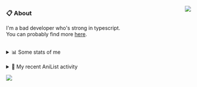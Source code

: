 <a href="https://discord.com/users/338718840873811979"><img align="right" src="https://lanyard-profile-readme.vercel.app/api/338718840873811979?bg=00000000" /></a>

### 📋 About

I'm a bad developer who's strong in typescript. \
You can probably find more [here](https://pxseu.com/about).
<!--
### 🦊Fox

![](https://pxseu.loves.moe/2ELJv3at3.gif)

### 📱 Contact

[🌐 website](https://www.pxseu.com) \
[📧 email](mailto:contact.pxseu@gmail.com)
-->

<br />

<details>
  <summary>📊 Some stats of me</summary>
  
![My github stats!](https://github-readme-stats.vercel.app/api?username=pxseu&show_icons=true&custom_title=My%20Github%20Stats:&line_height=33&include_all_commits=true&bg_color=00000000&title_color=00CCAA&text_color=dddddd&hide_border=true&hide_title=true) \
![My top langauges](https://github-readme-stats.vercel.app/api/top-langs?username=pxseu&show_icons=true&layout=compact&card_width=645&bg_color=00000000&title_color=00CCAA&text_color=dddddd&hide_border=true&hide_title=true) 
</details>

<br />

<details>
  <summary>🌸 My recent AniList activity</summary>
  
<!-- ANILIST_ACTIVITY:start -->

-   📺 Rewatched episode 7 - 10 of [Rascal Does Not Dream of Bunny Girl Senpai](https://anilist.co/anime/101291) (22:36, 19 August 2021)
-   📺 Watched episode 7 of [Miss Kobayashi's Dragon Maid S](https://anilist.co/anime/107717) (21:57, 19 August 2021)
-   📺 Completed [TONIKAWA: Over The Moon For You ~SNS~](https://anilist.co/anime/127371) (13:55, 19 August 2021)
-   📺 Rewatched episode 1 - 6 of [Rascal Does Not Dream of Bunny Girl Senpai](https://anilist.co/anime/101291) (21:36, 17 August 2021)
-   📺 Watched episode 7 of [The Detective Is Already Dead](https://anilist.co/anime/128712) (17:57, 16 August 2021)

<!-- ANILIST_ACTIVITY:end -->
</details>



![](https://komarev.com/ghpvc/?username=pxseu&color=ff69b4)


